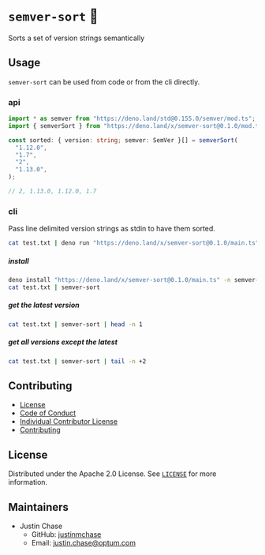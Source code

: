 # `semver-sort` 🦕

Sorts a set of version strings semantically

## Usage

`semver-sort` can be used from code or from the cli directly.

### api

```ts
import * as semver from "https://deno.land/std@0.155.0/semver/mod.ts";
import { semverSort } from "https://deno.land/x/semver-sort@0.1.0/mod.ts";

const sorted: { version: string; semver: SemVer }[] = semverSort(
  "1.12.0",
  "1.7",
  "2",
  "1.13.0",
);

// 2, 1.13.0, 1.12.0, 1.7
```

### cli

Pass line delimited version strings as stdin to have them sorted.

```sh
cat test.txt | deno run "https://deno.land/x/semver-sort@0.1.0/main.ts"
```

##### install

```sh
deno install "https://deno.land/x/semver-sort@0.1.0/main.ts" -n semver-sort
cat test.txt | semver-sort
```

##### get the latest version

```sh
cat test.txt | semver-sort | head -n 1
```

##### get all versions except the latest

```sh
cat test.txt | semver-sort | tail -n +2
```

## Contributing

- [License](./LICENSE)
- [Code of Conduct](./CODE_OF_CONDUCT.md)
- [Individual Contributor License](./INDIVIDUAL_CONTRIBUTOR_LICENSE.md)
- [Contributing](./CONTRIBUTING.md)

## License

Distributed under the Apache 2.0 License. See [`LICENSE`](./LICENSE) for more
information.

<!-- MAINTAINERS -->

## Maintainers

- Justin Chase
  - GitHub: [justinmchase](https://github.com/justinmchase)
  - Email: justin.chase@optum.com
